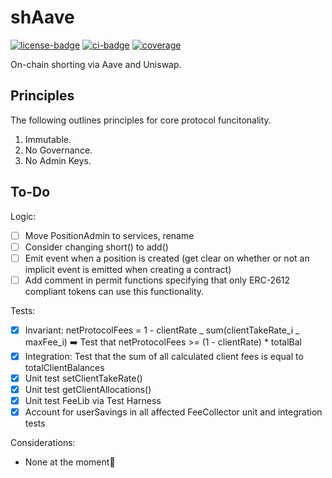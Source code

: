 # shAave

[![license-badge](https://img.shields.io/badge/license-MIT-yellow)](https://github.com/chainrule-labs/shaave-contracts/blob/main/LICENSE.md)
[![ci-badge](https://img.shields.io/github/actions/workflow/status/chainrule-labs/shaave-contracts/ci.yml?branch=main&logo=github&label=CI)](https://github.com/chainrule-labs/shaave-contracts/actions)
[![coverage](https://img.shields.io/codecov/c/github/chainrule-labs/shaave-contracts?token=K4Q3GAWUPJ&label=coverage&logo=codecov)](https://codecov.io/gh/chainrule-labs/shaave-contracts)

On-chain shorting via Aave and Uniswap.

## Principles

The following outlines principles for core protocol funcitonality.

1. Immutable.
2. No Governance.
3. No Admin Keys.

## To-Do

Logic:

-   [ ] Move PositionAdmin to services, rename
-   [ ] Consider changing short() to add()
-   [ ] Emit event when a position is created (get clear on whether or not an implicit event is emitted when creating a contract)
-   [ ] Add comment in permit functions specifying that only ERC-2612 compliant tokens can use this functionality.

Tests:

-   [x] Invariant: netProtocolFees = 1 - clientRate _ sum(clientTakeRate_i _ maxFee_i) ➡️ Test that netProtocolFees >= (1 - clientRate) \* totalBal
-   [x] Integration: Test that the sum of all calculated client fees is equal to totalClientBalances
-   [x] Unit test setClientTakeRate()
-   [x] Unit test getClientAllocations()
-   [x] Unit test FeeLib via Test Harness
-   [x] Account for userSavings in all affected FeeCollector unit and integration tests

Considerations:

-   None at the moment🙂
